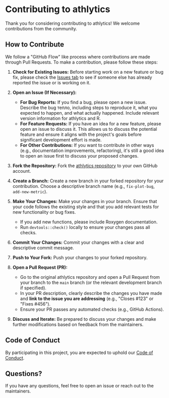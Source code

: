 # Contributing to athlytics

Thank you for considering contributing to athlytics! We welcome contributions from the community.

## How to Contribute

We follow a "GitHub Flow" like process where contributions are made through Pull Requests. To make a contribution, please follow these steps:

1.  **Check for Existing Issues:** Before starting work on a new feature or bug fix, please check the [Issues tab](https://github.com/HzaCode/athlytics/issues) to see if someone else has already reported the issue or is working on it.

2.  **Open an Issue (If Necessary):**
    *   **For Bug Reports:** If you find a bug, please open a new issue. Describe the bug тепло, including steps to reproduce it, what you expected to happen, and what actually happened. Include relevant version information for athlytics and R.
    *   **For Feature Requests:** If you have an idea for a new feature, please open an issue to discuss it. This allows us to discuss the potential feature and ensure it aligns with the project's goals before significant development effort is made.
    *   **For Other Contributions:** If you want to contribute in other ways (e.g., documentation improvements, refactoring), it's still a good idea to open an issue first to discuss your proposed changes.

3.  **Fork the Repository:** Fork the [athlytics repository](https://github.com/HzaCode/athlytics) to your own GitHub account.

4.  **Create a Branch:** Create a new branch in your forked repository for your contribution. Choose a descriptive branch name (e.g., `fix-plot-bug`, `add-new-metric`).

5.  **Make Your Changes:** Make your changes in your branch. Ensure that your code follows the existing style and that you add relevant tests for new functionality or bug fixes.
    *   If you add new functions, please include Roxygen documentation.
    *   Run `devtools::check()` locally to ensure your changes pass all checks.

6.  **Commit Your Changes:** Commit your changes with a clear and descriptive commit message.

7.  **Push to Your Fork:** Push your changes to your forked repository.

8.  **Open a Pull Request (PR):**
    *   Go to the original athlytics repository and open a Pull Request from your branch to the `main` branch (or the relevant development branch if specified).
    *   In your PR description, clearly describe the changes you have made and **link to the issue you are addressing** (e.g., "Closes #123" or "Fixes #456").
    *   Ensure your PR passes any automated checks (e.g., GitHub Actions).

9.  **Discuss and Iterate:** Be prepared to discuss your changes and make further modifications based on feedback from the maintainers.

## Code of Conduct

By participating in this project, you are expected to uphold our [Code of Conduct](CODE_OF_CONDUCT.md).

## Questions?

If you have any questions, feel free to open an issue or reach out to the maintainers. 